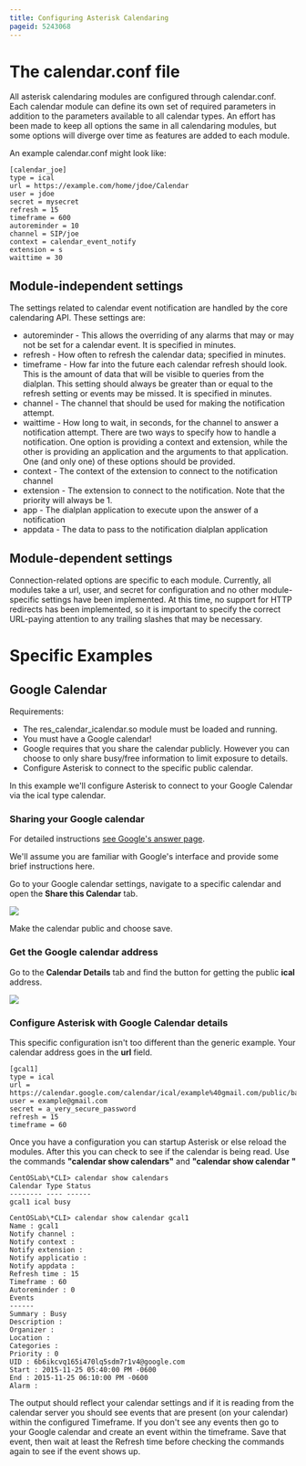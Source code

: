 ```yaml
---
title: Configuring Asterisk Calendaring
pageid: 5243068
---
```


The calendar.conf file
======================

All asterisk calendaring modules are configured through calendar.conf. Each calendar module can define its own set of required parameters in addition to the parameters available to all calendar types. An effort has been made to keep all options the same in all calendaring modules, but some options will diverge over time as features are added to each module.

An example calendar.conf might look like:

```
[calendar_joe]
type = ical 
url = https://example.com/home/jdoe/Calendar 
user = jdoe 
secret = mysecret 
refresh = 15 
timeframe = 600 
autoreminder = 10 
channel = SIP/joe 
context = calendar_event_notify 
extension = s 
waittime = 30

```




Module-independent settings
---------------------------

The settings related to calendar event notification are handled by the core calendaring API. These settings are:

* autoreminder - This allows the overriding of any alarms that may or may not be set for a calendar event. It is specified in minutes.
* refresh - How often to refresh the calendar data; specified in minutes.
* timeframe - How far into the future each calendar refresh should look. This is the amount of data that will be visible to queries from the dialplan. This setting should always be greater than or equal to the refresh setting or events may be missed. It is specified in minutes.
* channel - The channel that should be used for making the notification attempt.
* waittime - How long to wait, in seconds, for the channel to answer a notification attempt. There are two ways to specify how to handle a notification. One option is providing a context and extension, while the other is providing an application and the arguments to that application. One (and only one) of these options should be provided.
* context - The context of the extension to connect to the notification channel
* extension - The extension to connect to the notification. Note that the priority will always be 1.
* app - The dialplan application to execute upon the answer of a notification
* appdata - The data to pass to the notification dialplan application

Module-dependent settings
-------------------------

Connection-related options are specific to each module. Currently, all modules take a url, user, and secret for configuration and no other module-specific settings have been implemented. At this time, no support for HTTP redirects has been implemented, so it is important to specify the correct URL-paying attention to any trailing slashes that may be necessary.

Specific Examples
=================

Google Calendar
---------------

Requirements:

* The res_calendar_icalendar.so module must be loaded and running.
* You must have a Google calendar!
* Google requires that you share the calendar publicly. However you can choose to only share busy/free information to limit exposure to details.
* Configure Asterisk to connect to the specific public calendar.

In this example we'll configure Asterisk to connect to your Google Calendar via the ical type calendar.

### Sharing your Google calendar

For detailed instructions [see Google's answer page](https://support.google.com/calendar/answer/37083).

We'll assume you are familiar with Google's interface and provide some brief instructions here.

Go to your Google calendar settings, navigate to a specific calendar and open the **Share this Calendar** tab.

![](calendaring_make_public.PNG)

Make the calendar public and choose save.

### Get the Google calendar address

Go to the **Calendar Details** tab and find the button for getting the public **ical** address.

![](calendaring_get_address.PNG)

### Configure Asterisk with Google Calendar details

This specific configuration isn't too different than the generic example. Your calendar address goes in the **url** field.

```
[gcal1]
type = ical
url = https://calendar.google.com/calendar/ical/example%40gmail.com/public/basic.ics
user = example@gmail.com
secret = a_very_secure_password
refresh = 15
timeframe = 60

```

Once you have a configuration you can startup Asterisk or else reload the modules. After this you can check to see if the calendar is being read. Use the commands **"calendar show calendars"** and **"calendar show calendar <calendar name>"**

```
CentOSLab\*CLI> calendar show calendars
Calendar Type Status
-------- ---- ------
gcal1 ical busy

```
```
CentOSLab\*CLI> calendar show calendar gcal1
Name : gcal1
Notify channel :
Notify context :
Notify extension :
Notify applicatio :
Notify appdata :
Refresh time : 15
Timeframe : 60
Autoreminder : 0
Events
------
Summary : Busy
Description :
Organizer :
Location :
Categories :
Priority : 0
UID : 6b6ikcvq165i470lq5sdm7r1v4@google.com
Start : 2015-11-25 05:40:00 PM -0600
End : 2015-11-25 06:10:00 PM -0600
Alarm :

```

The output should reflect your calendar settings and if it is reading from the calendar server you should see events that are present (on your calendar) within the configured Timeframe. If you don't see any events then go to your Google calendar and create an event within the timeframe. Save that event, then wait at least the Refresh time before checking the commands again to see if the event shows up.

